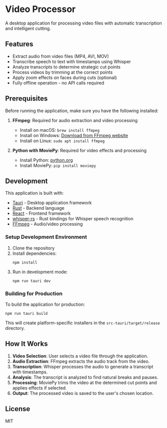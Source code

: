 # Video Processor

A desktop application for processing video files with automatic transcription and intelligent cutting.

## Features

- Extract audio from video files (MP4, AVI, MOV)
- Transcribe speech to text with timestamps using Whisper
- Analyze transcripts to determine strategic cut points
- Process videos by trimming at the correct points
- Apply zoom effects on faces during cuts (optional)
- Fully offline operation - no API calls required

## Prerequisites

Before running the application, make sure you have the following installed:

1. **FFmpeg**: Required for audio extraction and video processing
   - Install on macOS: `brew install ffmpeg`
   - Install on Windows: [Download from FFmpeg website](https://ffmpeg.org/download.html)
   - Install on Linux: `sudo apt install ffmpeg`

2. **Python with MoviePy**: Required for video effects and processing
   - Install Python: [python.org](https://www.python.org/downloads/)
   - Install MoviePy: `pip install moviepy`

## Development

This application is built with:

- [Tauri](https://tauri.app/) - Desktop application framework
- [Rust](https://www.rust-lang.org/) - Backend language
- [React](https://reactjs.org/) - Frontend framework
- [whisper-rs](https://github.com/tazz4843/whisper-rs) - Rust bindings for Whisper speech recognition
- [FFmpeg](https://ffmpeg.org/) - Audio/video processing

### Setup Development Environment

1. Clone the repository
2. Install dependencies:
   ```
   npm install
   ```
3. Run in development mode:
   ```
   npm run tauri dev
   ```

### Building for Production

To build the application for production:

```
npm run tauri build
```

This will create platform-specific installers in the `src-tauri/target/release` directory.

## How It Works

1. **Video Selection**: User selects a video file through the application.
2. **Audio Extraction**: FFmpeg extracts the audio track from the video.
3. **Transcription**: Whisper processes the audio to generate a transcript with timestamps.
4. **Analysis**: The transcript is analyzed to find natural breaks and pauses.
5. **Processing**: MoviePy trims the video at the determined cut points and applies effects if selected.
6. **Output**: The processed video is saved to the user's chosen location.

## License

MIT
